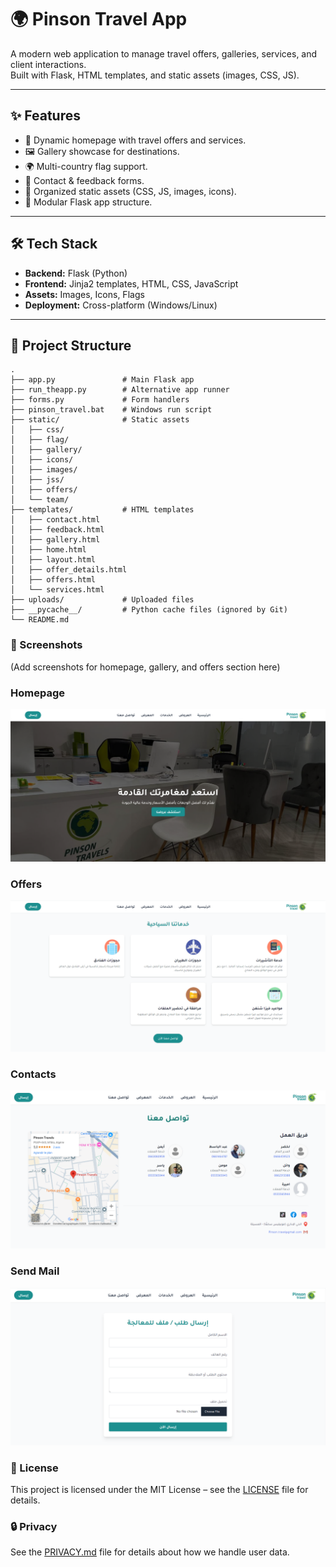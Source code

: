 # 🌍 Pinson Travel App
A modern web application to manage travel offers, galleries, services, and client interactions.  
Built with Flask, HTML templates, and static assets (images, CSS, JS).

---

## ✨ Features
- 📌 Dynamic homepage with travel offers and services.  
- 🖼️ Gallery showcase for destinations.  
- 🌍 Multi-country flag support.  
- 📨 Contact & feedback forms.  
- 🎨 Organized static assets (CSS, JS, images, icons).  
- 🧩 Modular Flask app structure.

---

## 🛠️ Tech Stack
- **Backend:** Flask (Python)  
- **Frontend:** Jinja2 templates, HTML, CSS, JavaScript  
- **Assets:** Images, Icons, Flags  
- **Deployment:** Cross-platform (Windows/Linux)  

---

## 📂 Project Structure
```text
.
├── app.py               # Main Flask app
├── run_theapp.py        # Alternative app runner
├── forms.py             # Form handlers
├── pinson_travel.bat    # Windows run script
├── static/              # Static assets
│   ├── css/
│   ├── flag/
│   ├── gallery/
│   ├── icons/
│   ├── images/
│   ├── jss/
│   ├── offers/
│   └── team/
├── templates/           # HTML templates
│   ├── contact.html
│   ├── feedback.html
│   ├── gallery.html
│   ├── home.html
│   ├── layout.html
│   ├── offer_details.html
│   ├── offers.html
│   └── services.html
├── uploads/             # Uploaded files
├── __pycache__/         # Python cache files (ignored by Git)
└── README.md
```

### 📸 Screenshots

(Add screenshots for homepage, gallery, and offers section here)

### Homepage
![Homepage](screenshots/scr.png)

### Offers
![Offers](screenshots/scr1.png)

### Contacts
![Contacts](screenshots/scr2.png)

### Send Mail
![Mail](screenshots/scr3.png)


### 📜 License  
This project is licensed under the MIT License – see the [LICENSE](LICENSE) file for details.  

### 🔒 Privacy  
See the [PRIVACY.md](PRIVACY.md) file for details about how we handle user data.

